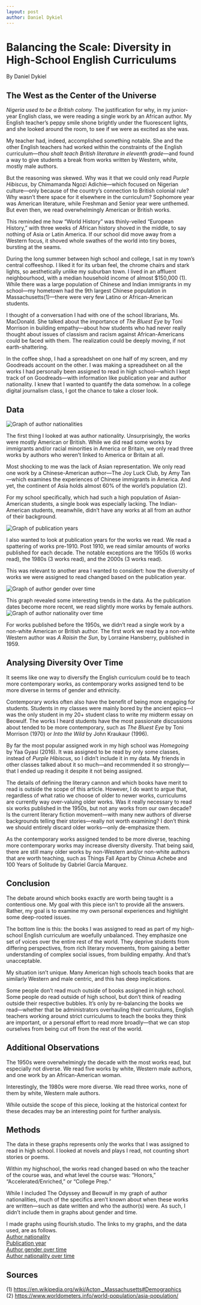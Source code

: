 ```yaml
---
layout: post
author: Daniel Dykiel
---
```


# Balancing the Scale: Diversity in High-School English Curriculums
By Daniel Dykiel

## The West as the Center of the Universe

*Nigeria used to be a British colony.* The justification for why, in my junior-year English class, we were reading a single work by an African author. My English teacher’s peppy smile shone brightly under the fluorescent lights, and she looked around the room, to see if we were as excited as she was.

 My teacher had, indeed, accomplished something notable. She and the other English teachers had worked within the constraints of the English curriculum—*thou shalt teach British literature in eleventh grade*—and found a way to give students a break from works written by Western, white, mostly male authors.

But the reasoning was skewed. Why was it that we could only read *Purple Hibiscus*, by Chimamanda Ngozi Adichie—which focused on Nigerian culture—only because of the country’s connection to British colonial rule? Why wasn’t there space for it elsewhere in the curriculum? Sophomore year was American literature, while Freshman and Senior year were unthemed. But even then, we read overwhelmingly American or British works.

This reminded me how “World History” was thinly-veiled “European History,” with three weeks of African history shoved in the middle, to say nothing of Asia or Latin America. If our school did move away from a Western focus, it shoved whole swathes of the world into tiny boxes, bursting at the seams.

During the long summer between high school and college, I sat in my town’s central coffeeshop. I liked it for its urban feel, the chrome chairs and stark lights, so aesthetically unlike my suburban town. I lived in an affluent neighbourhood, with a median household income of almost $150,000 (1). While there was a large population of Chinese and Indian immigrants in my school—my hometown had the 9th largest Chinese population in Massachusetts(1)—there were very few Latino or African-American students. 

I thought of a conversation I had with one of the school librarians, Ms. MacDonald. She talked about the importance of *The Bluest Eye* by Toni Morrison in building empathy—about how students who had never really thought about issues of classism and racism against African-Americans could be faced with them. The realization could be deeply moving, if not earth-shattering.

In the coffee shop, I had a spreadsheet on one half of my screen, and my Goodreads account on the other. I was making a spreadsheet on all the works I had personally been assigned to read in high school—which I kept track of on Goodreads—with information like publication year and author nationality. I knew that I wanted to quantify the data somehow. In a college digital journalism class, I got the chance to take a closer look.

## Data

![Graph of author nationalities](https://i.imgur.com/mZHCVpg.png)

The first thing I looked at was author nationality. Unsurprisingly, the works were mostly American or British. While we did read some works by immigrants and/or racial minorities in America or Britain, we only read three works by authors who weren’t linked to America or Britain at all.

Most shocking to me was the lack of Asian representation. We only read one work by a Chinese-American author—The Joy Luck Club, by Amy Tan—which examines the experiences of Chinese immigrants in America. And yet, the continent of Asia holds almost 60% of the world’s population (2). 

For my school specifically, which had such a high population of Asian-American students, a single book was especially lacking. The Indian-American students, meanwhile, didn’t have any works at all from an author of their background.

![Graph of publication years](https://i.imgur.com/JYA0nOO.png)

I also wanted to look at publication years for the works we read. We read a spattering of works pre-1910. Post 1910, we read similar amounts of works published for each decade. The notable exceptions are the 1950s (6 works read), the 1980s (3 works read), and the 2000s (3 works read).

This was relevant to another area I wanted to considert: how the diversity of works we were assigned to read changed based on the publication year.

![Graph of author gender over time](https://i.imgur.com/mu8JueS.png)

This graph revealed some interesting trends in the data. As the publication dates become more recent, we read slightly more works by female authors. 
![Graph of author nationality over time](https://i.imgur.com/FNAuK1R.png)

For works published before the 1950s, we didn’t read a single work by a non-white American or British author. The first work we read by a non-white Western author was *A Raisin the Sun*, by Lorraine Hansberry, published in 1959. 

## Analysing Diversity Over Time

It seems like one way to diversify the English curriculum could be to teach more contemporary works, as contemporary works assigned tend to be more diverse in terms of gender and ethnicity.

Contemporary works often also have the benefit of being more engaging for students. Students in my classes were mainly bored by the ancient epics—I was the only student in my 20+ student class to write my midterm essay on Beowulf. The works I heard students have the most passionate discussions about tended to be more contemporary, such as *The Bluest Eye* by Toni Morrison (1970) or *Into the Wild* by John Kraukaur (1996).

By far the most popular assigned work in my high school was *Homegoing* by Yaa Gyasi (2016). It was assigned to be read by only some classes, instead of *Purple Hibiscus*, so I didn’t include it in my data. My friends in other classes talked about it so much—and recommended it so strongly—that I ended up reading it despite it not being assigned.

The details of defining the literary cannon and which books have merit to read is outside the scope of this article. However, I do want to argue that, regardless of what ratio we choose of older to newer works, curriculums are currently way over-valuing older works. Was it really necessary to read six works published in the 1950s, but not any works from our own decade? Is the current literary fiction movement—with many new authors of diverse backgrounds telling their stories—really not worth examining? I don’t think we should entirely discard older works—only de-emphasize them. 

As the contemporary works assigned tended to be more diverse, teaching more contemporary works may increase diversity diversity. That being said, there are still many older works by non-Western and/or non-white authors that are worth teaching, such as Things Fall Apart by Chinua Achebe and 100 Years of Solitude by Gabriel Garcia Marquez.

## Conclusion

The debate around which books exactly are worth being taught is a contentious one. My goal with this piece isn’t to provide all the answers. Rather, my goal is to examine my own personal experiences and highlight some deep-rooted issues. 

The bottom line is this: the books I was assigned to read as part of my high-school English curriculum are woefully unbalanced. They emphasize one set of voices over the entire rest of the world. They deprive students from differing perspectives, from rich literary movements, from gaining a better understanding of complex social issues, from building empathy. And that’s unacceptable.

My situation isn’t unique. Many American high schools teach books that are similarly Western and male centric, and this has deep implications.

Some people don’t read much outside of books assigned in high school. Some people do read outside of high school, but don’t think of reading outside their respective bubbles. It’s only by re-balancing the books we read—whether that be administrators overhauling their curriculums, English teachers working around strict curriculums to teach the books they think are important, or a personal effort to read more broadly—that we can stop ourselves from being cut off from the rest of the world. 

## Additional Observations

The 1950s were overwhelmingly the decade with the most works read, but especially not diverse. We read five works by white, Western male authors, and one work by an African-American woman.

Interestingly, the 1980s were more diverse. We read three works, none of them by white, Western male authors.

While outside the scope of this piece, looking at the historical context for these decades may be an interesting point for further analysis.

## Methods

The data in these graphs represents only the works that I was assigned to read in high school. I looked at novels and plays I read, not counting short stories or poems. 

Within my highschool, the works read changed based on who the teacher of the course was, and what level the course was: “Honors,” “Accelerated/Enriched,” or “College Prep.” 

While I included The Odyssey and Beowulf in my graph of author nationalities, much of the specifics aren’t known about when these works are written—such as date written and who the author(s) were. As such, I didn’t include them in graphs about gender and time.  

I made graphs using flourish.studio. The links to my graphs, and the data used, are as follows.  
[Author nationality](https://app.flourish.studio/visualisation/1486076/)  
[Publication year](https://app.flourish.studio/visualisation/1486165/)  
[Author gender over time](https://app.flourish.studio/visualisation/1486769/)  
[Author nationality over time](https://app.flourish.studio/visualisation/1486076/)  

## Sources
(1) <https://en.wikipedia.org/wiki/Acton,_Massachusetts#Demographics>  
(2) <https://www.worldometers.info/world-population/asia-population/>  

